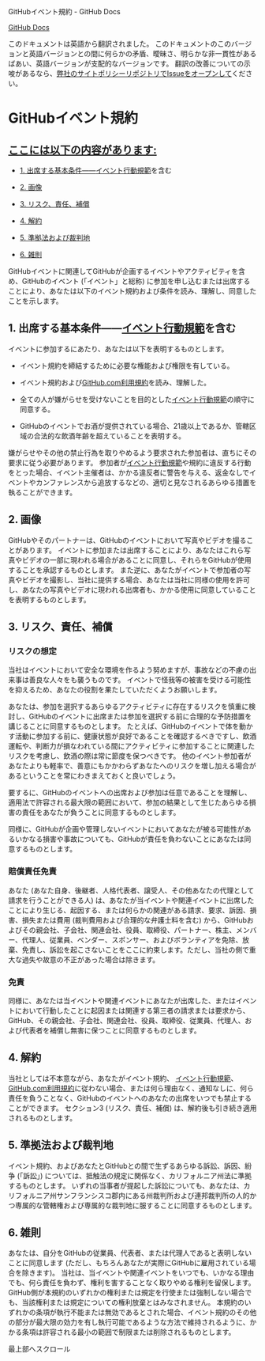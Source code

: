 GitHubイベント規約 - GitHub Docs

[](/ja)[GitHub Docs](/ja)

このドキュメントは英語から翻訳されました。 このドキュメントのこのバージョンと英語バージョンとの間に何らかの矛盾、曖昧さ、明らかな非一貫性があるばあい、英語バージョンが支配的なバージョンです。 翻訳の改善についての示唆があるなら、[弊社のサイトポリシーリポジトリでIssueをオープンして](https://github.com/github/site-policy/issues)ください。

GitHubイベント規約
==========

[ここには以下の内容があります:](/github/site-policy/github-event-terms#in-this-article)
----------

* [1. 出席する基本条件――](#1-basic-requirements-to-attend---including-the-event-code-of-conduct)[イベント行動規範](/ja/articles/github-event-code-of-conduct)を含む

* [2. 画像](#2-pictures)

* [3. リスク、責任、補償](#3-risk-liability-and-indemnity)

* [4. 解約](#4-termination)

* [5. 準拠法および裁判地](#5-choice-of-law-and-venue)

* [6. 雑則](#6-miscellaneous-terms)

GitHubイベントに関連してGitHubが企画するイベントやアクティビティを含め、GitHubのイベント (「イベント」と総称) に参加を申し込むまたは出席することにより、あなたは以下のイベント規約および条件を読み、理解し、同意したことを示します。

[](#1-basic-requirements-to-attend---including-the-event-code-of-conduct)1. 出席する基本条件――[イベント行動規範](/ja/articles/github-event-code-of-conduct)を含む
----------

イベントに参加するにあたり、あなたは以下を表明するものとします。

* イベント規約を締結するために必要な権能および権限を有している。

* イベント規約および[GitHub.com利用規約](/ja/articles/github-terms-of-service)を読み、理解した。

* 全ての人が嫌がらせを受けないことを目的とした[イベント行動規範](/ja/articles/github-event-code-of-conduct)の順守に同意する。

* GitHubのイベントでお酒が提供されている場合、21歳以上であるか、管轄区域の合法的な飲酒年齢を超えていることを表明する。

嫌がらせやその他の禁止行為を取りやめるよう要求された参加者は、直ちにその要求に従う必要があります。 参加者が[イベント行動規範](/ja/articles/github-event-code-of-conduct)や規約に違反する行動をとった場合、イベント主催者は、かかる違反者に警告を与える、返金なしでイベントやカンファレンスから追放するなどの、適切と見なされるあらゆる措置を執ることができます。

[](#2-pictures)2. 画像
----------

GitHubやそのパートナーは、GitHubのイベントにおいて写真やビデオを撮ることがあります。 イベントに参加または出席することにより、あなたはこれら写真やビデオの一部に現われる場合があることに同意し、それらをGitHubが使用することを承認するものとします。 また逆に、あなたがイベントで参加者の写真やビデオを撮影し、当社に提供する場合、あなたは当社に同様の使用を許可し、あなたの写真やビデオに現われる出席者も、かかる使用に同意していることを表明するものとします。

[](#3-risk-liability-and-indemnity)3. リスク、責任、補償
----------

### [](#assumption-of-risk)リスクの想定 ###

当社はイベントにおいて安全な環境を作るよう努めますが、事故などの不慮の出来事は善良な人々をも襲うものです。 イベントで怪我等の被害を受ける可能性を抑えるため、あなたの役割を果たしていただくようお願いします。

あなたは、参加を選択するあらゆるアクティビティに存在するリスクを慎重に検討し、GitHubのイベントに出席または参加を選択する前に合理的な予防措置を講じることに同意するものとします。 たとえば、GitHubのイベントで体を動かす活動に参加する前に、健康状態が良好であることを確認するべきですし、飲酒運転や、判断力が損なわれている間にアクティビティに参加することに関連したリスクを考慮し、飲酒の際は常に節度を保つべきです。 他のイベント参加者があなたよりも軽率で、善意にもかかわらずあなたへのリスクを増し加える場合があるということを常にわきまえておくと良いでしょう。

要するに、GitHubのイベントへの出席および参加は任意であることを理解し、適用法で許容される最大限の範囲において、参加の結果として生じたあらゆる損害の責任をあなたが負うことに同意するものとします。

同様に、GitHubが企画や管理しないイベントにおいてあなたが被る可能性があるいかなる損害や事故についても、GitHubが責任を負わないことにあなたは同意するものとします。

### [](#release-of-liability)賠償責任免責 ###

あなた (あなた自身、後継者、人格代表者、譲受人、その他あなたの代理として請求を行うことができる人) は、あなたが当イベントや関連イベントに出席したことにより生じる、起因する、または何らかの関連がある請求、要求、訴因、損害、損失または費用 (裁判費用および合理的な弁護士料を含む) から、GitHubおよびその親会社、子会社、関連会社、役員、取締役、パートナー、株主、メンバー、代理人、従業員、ベンダー、スポンサー、およびボランティアを免除、放棄、免責し、訴訟を起こさないことをここに約束します。ただし、当社の側で重大な過失や故意の不正があった場合は除きます。

### [](#indemnity)免責 ###

同様に、あなたは当イベントや関連イベントにあなたが出席した、またはイベントにおいて行動したことに起因または関連する第三者の請求または要求から、GitHub、その親会社、子会社、関連会社、役員、取締役、従業員、代理人、および代表者を補償し無害に保つことに同意するものとします。

[](#4-termination)4. 解約
----------

当社としては不本意ながら、あなたがイベント規約、 [イベント行動規範](/ja/articles/github-event-code-of-conduct)、[GitHub.com利用規約](/ja/articles/github-terms-of-service)に従わない場合、または何ら理由なく、通知なしに、何ら責任を負うことなく、GitHubのイベントへのあなたの出席をいつでも禁止することができます。 セクション3 (リスク、責任、補償) は、解約後も引き続き適用されるものとします。

[](#5-choice-of-law-and-venue)5. 準拠法および裁判地
----------

イベント規約、およびあなたとGitHubとの間で生ずるあらゆる訴訟、訴因、紛争 (「訴訟」) については、抵触法の規定に関係なく、カリフォルニア州法に準拠するものとします。 いずれの当事者が提起した訴訟についても、あなたは、カリフォルニア州サンフランシスコ郡内にある州裁判所および連邦裁判所の人的かつ専属的な管轄権および専属的な裁判地に服することに同意するものとします。

[](#6-miscellaneous-terms)6. 雑則
----------

あなたは、自分をGitHubの従業員、代表者、または代理人であると表明しないことに同意します (ただし、もちろんあなたが実際にGitHubに雇用されている場合を除きます)。 当社は、当イベントや関連イベントをいつでも、いかなる理由でも、何ら責任を負わず、権利を害することなく取りやめる権利を留保します。 GitHub側が本規約のいずれかの権利または規定を行使または強制しない場合でも、当該権利または規定についての権利放棄とはみなされません。 本規約のいずれかの条項が執行不能または無効であるとされた場合、イベント規約のその他の部分が最大限の効力を有し執行可能であるような方法で維持されるように、かかる条項は許容される最小の範囲で制限または削除されるものとします。

最上部へスクロール
